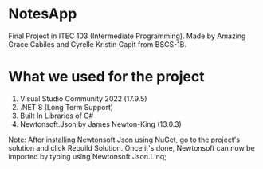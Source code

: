 # NotesApp

Final Project in ITEC 103 (Intermediate Programming). Made by Amazing Grace Cabiles and Cyrelle Kristin Gapit from BSCS-1B.

# What we used for the project
1. Visual Studio Community 2022 (17.9.5)
2. .NET 8 (Long Term Support)
3. Built In Libraries of C#
4. Newtonsoft.Json by James Newton-King (13.0.3)

Note: After installing Newtonsoft.Json using NuGet, go to the project's solution and click Rebuild Solution. Once it's done, Newtonsoft can now be imported by typing using Newtonsoft.Json.Linq;

